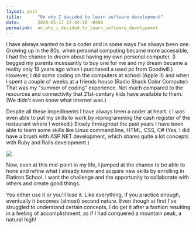 ```yaml
---
layout: post
title:      "On why I decided to learn software development"
date:       2020-05-17 17:44:19 -0400
permalink:  on_why_i_decided_to_learn_software_development
---
```



I have always wanted to be a coder and in some ways I've always been one.  Growing up in the 80s, when personal computing became more accessible, I had the chance to *dream* about having my own personal computer, (I begged my parents incessantly to buy one for me and my dream became a reality only 19 years ago when I purchased a used pc from Goodwill.)  However, I did some coding on the computers at school (Apple II) and when I spent a couple of weeks at a friends house (Radio Shack Color Computer)  That was my "summer of coding" experience.  Not much compared to the resources and connectivity that 21st-century kids have available to them.  (We didn't even know what internet was.) 

Despite all these impediments I have always been a coder at heart. ( I was even able to put my skills to work by reprogramming the cash register of the restaurant where I worked.)  Slowly throughout the past years I have been able to learn some skills like Linux command line, HTML, CSS, C# (Yes, I did have a brush with ASP.NET development, which shares quite a lot concepts with Ruby and Rails development.)

![](https://upload.wikimedia.org/wikipedia/commons/2/20/TRS-80_Color_Computer_1_front_right.jpg)

Now, even at this mid-point in my life, I jumped at the chance to be able to hone and refine what I already know and acquire new skills  by enrolling in Flatiron School.  I want the challenge and the opportunity to collaborate with others and create good things. 

You either use it or you'll lose it.  Like everything, if you practice enough, eventually it becomes (almost) second nature.  Even though at first I've struggled to understand certain concepts, I do get it after a fashion resulting in a feeling of accomplishment, as if I had conquered a mountain peak, a natural high!
